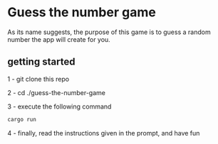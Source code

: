 # Guess the number game

As its name suggests, the purpose of this game is to guess a random number the app will create for you.

## getting started

1 - git clone this repo

2 - cd ./guess-the-number-game

3 - execute the following command

```rust
cargo run
```

4 - finally, read the instructions given in the prompt, and have fun
